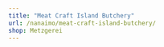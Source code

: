 ```yaml
---
title: "Meat Craft Island Butchery"
url: /nanaimo/meat-craft-island-butchery/
shop: Metzgerei
---
```

